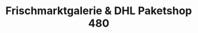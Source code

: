 ---
title: "Frischmarktgalerie & DHL Paketshop 480"
url: /leipzig/frischmarktgalerie-und-dhl-paketshop-480/
shop: Lebensmittel
---
